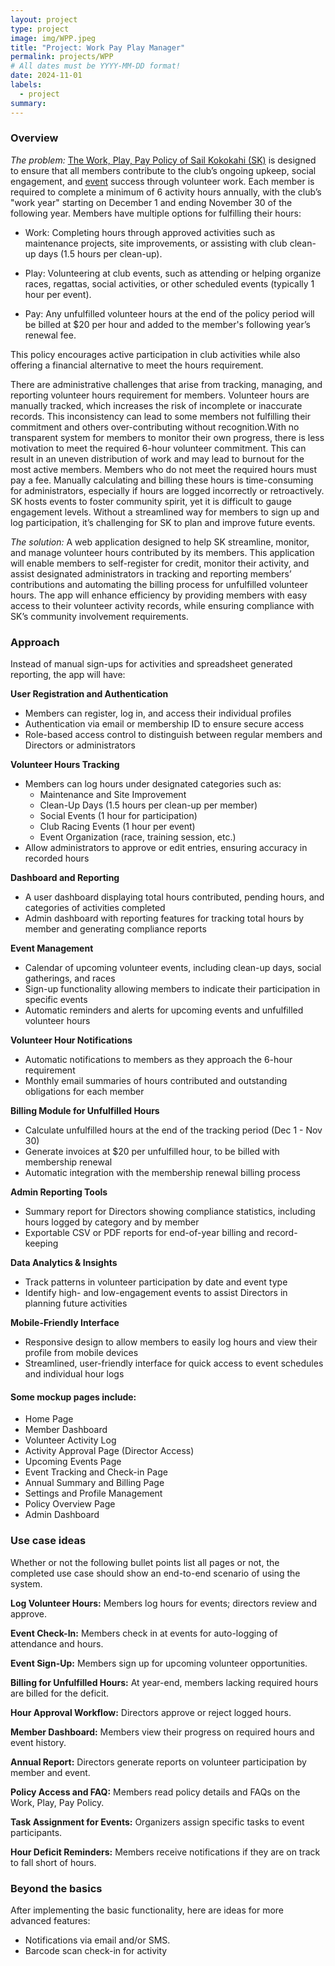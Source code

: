 ```yaml
---
layout: project
type: project
image: img/WPP.jpeg
title: "Project: Work Pay Play Manager"
permalink: projects/WPP
# All dates must be YYYY-MM-DD format!
date: 2024-11-01
labels:
  - project
summary: 
---
```



### Overview

*The problem:* [The Work, Play, Pay Policy of Sail Kokokahi (SK)](https://sailkokokahi.com/policies) is designed to ensure that all members contribute to the club’s ongoing upkeep, social engagement, and [event](https://sailkokokahi.com/events) success through volunteer work. Each member is required to complete a minimum of 6 activity hours annually, with the club’s "work year" starting on December 1 and ending November 30 of the following year. Members have multiple options for fulfilling their hours:

- Work: Completing hours through approved activities such as maintenance projects, site improvements, or assisting with club clean-up days (1.5 hours per clean-up).

- Play: Volunteering at club events, such as attending or helping organize races, regattas, social activities, or other scheduled events (typically 1 hour per event).

- Pay: Any unfulfilled volunteer hours at the end of the policy period will be billed at $20 per hour and added to the member's following year’s renewal fee.

This policy encourages active participation in club activities while also offering a financial alternative to meet the hours requirement.

There are administrative challenges that arise from tracking, managing, and reporting volunteer hours requirement for members. Volunteer hours are manually tracked, which increases the risk of incomplete or inaccurate records. This inconsistency can lead to some members not fulfilling their commitment and others over-contributing without recognition.With no transparent system for members to monitor their own progress, there is less motivation to meet the required 6-hour volunteer commitment. This can result in an uneven distribution of work and may lead to burnout for the most active members. Members who do not meet the required hours must pay a fee. Manually calculating and billing these hours is time-consuming for administrators, especially if hours are logged incorrectly or retroactively. SK hosts events to foster community spirit, yet it is difficult to gauge engagement levels. Without a streamlined way for members to sign up and log participation, it’s challenging for SK to plan and improve future events.


*The solution:* A web application designed to help SK streamline, monitor, and manage volunteer hours contributed by its members. This application will enable members to self-register for credit, monitor their activity, and assist designated administrators in tracking and reporting members’ contributions and automating the billing process for unfulfilled volunteer hours. The app will enhance efficiency by providing members with easy access to their volunteer activity records, while ensuring compliance with SK’s community involvement requirements.

### Approach 

Instead of manual sign-ups for activities and spreadsheet generated reporting, the app will have:

**User Registration and Authentication**
- Members can register, log in, and access their individual profiles
- Authentication via email or membership ID to ensure secure access
- Role-based access control to distinguish between regular members and Directors or administrators

**Volunteer Hours Tracking**
- Members can log hours under designated categories such as:
  - Maintenance and Site Improvement
  - Clean-Up Days (1.5 hours per clean-up per member)
  - Social Events (1 hour for participation)
  - Club Racing Events (1 hour per event)
  - Event Organization (race, training session, etc.)
- Allow administrators to approve or edit entries, ensuring accuracy in recorded hours

**Dashboard and Reporting**
- A user dashboard displaying total hours contributed, pending hours, and categories of activities completed
- Admin dashboard with reporting features for tracking total hours by member and generating compliance reports

**Event Management**
- Calendar of upcoming volunteer events, including clean-up days, social gatherings, and races
- Sign-up functionality allowing members to indicate their participation in specific events
- Automatic reminders and alerts for upcoming events and unfulfilled volunteer hours

**Volunteer Hour Notifications**
- Automatic notifications to members as they approach the 6-hour requirement
- Monthly email summaries of hours contributed and outstanding obligations for each member

**Billing Module for Unfulfilled Hours**
- Calculate unfulfilled hours at the end of the tracking period (Dec 1 - Nov 30)
- Generate invoices at $20 per unfulfilled hour, to be billed with membership renewal
- Automatic integration with the membership renewal billing process

**Admin Reporting Tools**
- Summary report for Directors showing compliance statistics, including hours logged by category and by member
- Exportable CSV or PDF reports for end-of-year billing and record-keeping

**Data Analytics & Insights**
- Track patterns in volunteer participation by date and event type
- Identify high- and low-engagement events to assist Directors in planning future activities

**Mobile-Friendly Interface**
- Responsive design to allow members to easily log hours and view their profile from mobile devices
- Streamlined, user-friendly interface for quick access to event schedules and individual hour logs

#### Some mockup pages include:

  * Home Page
  * Member Dashboard
  * Volunteer Activity Log
  * Activity Approval Page (Director Access)
  * Upcoming Events Page
  * Event Tracking and Check-in Page
  * Annual Summary and Billing Page
  * Settings and Profile Management
  * Policy Overview Page
  * Admin Dashboard

  
### Use case ideas

Whether or not the following bullet points list all pages or not, the completed use case should show an end-to-end scenario of using the system.

**Log Volunteer Hours:**
Members log hours for events; directors review and approve.

**Event Check-In:**
Members check in at events for auto-logging of attendance and hours.

**Event Sign-Up:**
Members sign up for upcoming volunteer opportunities.

**Billing for Unfulfilled Hours:**
At year-end, members lacking required hours are billed for the deficit.

**Hour Approval Workflow:**
Directors approve or reject logged hours.

**Member Dashboard:**
Members view their progress on required hours and event history.

**Annual Report:**
Directors generate reports on volunteer participation by member and event.

**Policy Access and FAQ:**
Members read policy details and FAQs on the Work, Play, Pay Policy.

**Task Assignment for Events:**
Organizers assign specific tasks to event participants.

**Hour Deficit Reminders:**
Members receive notifications if they are on track to fall short of hours. 


### Beyond the basics

After implementing the basic functionality, here are ideas for more advanced features:

  * Notifications via email and/or SMS.
  * Barcode scan check-in for activity
